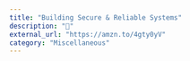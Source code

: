 ```yaml
---
title: "Building Secure & Reliable Systems"
description: "📔"
external_url: "https://amzn.to/4gty0yV"
category: "Miscellaneous"
---
```

